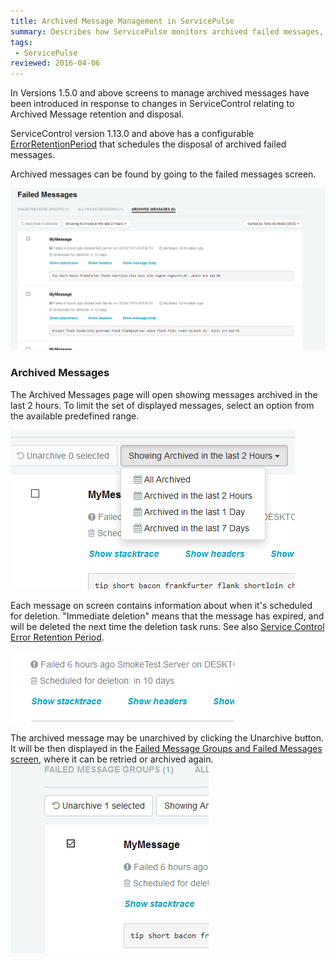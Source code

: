 ```yaml
---
title: Archived Message Management in ServicePulse
summary: Describes how ServicePulse monitors archived failed messages, and allows unarchiving archived failed messages.
tags:
 - ServicePulse
reviewed: 2016-04-06
---
```



In Versions 1.5.0 and above screens to manage archived messages have been introduced in response to changes in ServiceControl relating to Archived Message retention and disposal.

ServiceControl version 1.13.0 and above has a configurable [ErrorRetentionPeriod](/servicecontrol/creating-config-file.md) that schedules the disposal of archived failed messages.

Archived messages can be found by going to the failed messages screen.

![Archived Messages Tab](images/archive.png 'width=500')


### Archived Messages

The Archived Messages page will open showing messages archived in the last 2 hours. To limit the set of displayed messages, select an option from the available predefined range.

![Archive Filters](images/archive-filters.png 'width=500')

Each message on screen contains information about when it's scheduled for deletion. "Immediate deletion" means that the message has expired, and will be deleted the next time the deletion task runs. See also [Service Control Error Retention Period](/servicecontrol/creating-config-file.md).

![Retention Countdown](images/archive-schedule.png 'width=500')

The archived message may be unarchived by clicking the Unarchive button. It will be then displayed in the [Failed Message Groups and Failed Messages screen](intro-failed-messages.md), where it can be retried or archived again.
![Unarchive Select](images/archive-unarchive-select.png)